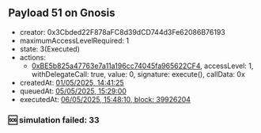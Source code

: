 ## Payload 51 on Gnosis

- creator: 0x3Cbded22F878aFC8d39dCD744d3Fe62086B76193
- maximumAccessLevelRequired: 1
- state: 3(Executed)
- actions:
  - [0xBE5b825a47763e7a11a196cc74045fa965622CF4](https://gnosisscan.io/tx/0xBE5b825a47763e7a11a196cc74045fa965622CF4), accessLevel: 1, withDelegateCall: true, value: 0, signature: execute(), callData: 0x
- createdAt: [01/05/2025, 14:41:25](https://gnosisscan.io/tx/0xd25e39aa3d7670507bef8f35826fd4015765f6cd1605bfc528a9b7b0b8f1901f)
- queuedAt: [05/05/2025, 15:29:00](https://gnosisscan.io/tx/0xfeaef6c021099c54e02b0ba8b1f884e41a47d37184c6b9495ac4bd6a2525c531)
- executedAt: [06/05/2025, 15:48:10, block: 39926204](https://gnosisscan.io/tx/0xcdf596f5ea87112cee2f904f21012e3baa5fe05d483fb1b53359f6f82dce5219)

### :sos: simulation failed: 33
